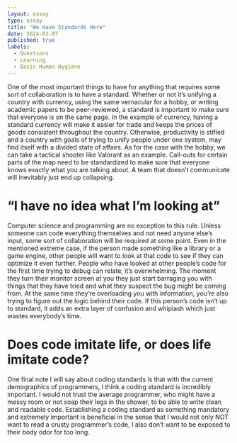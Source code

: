 ```yaml
---
layout: essay
type: essay
title: "We Have Standards Here"
date: 2024-02-07
published: true
labels:
  - Questions
  - Learning
  - Basic Human Hygiene
---
```

One of the most important things to have for anything that requires some sort of collaboration is to have a standard. Whether or not it’s unifying a country with currency, using the same vernacular for a hobby, or writing academic papers to be peer-reviewed, a standard is important to make sure that everyone is on the same page. In the example of currency, having a standard currency will make it easier for trade and keeps the prices of goods consistent throughout the country. Otherwise, productivity is stifled and a country with goals of trying to unify people under one system, may find itself with a divided state of affairs. As for the case with the hobby, we can take a tactical shooter like Valorant as an example. Call-outs for certain parts of the map need to be standardized to make sure that everyone knows exactly what you are talking about. A team that doesn’t communicate will inevitably just end up collapsing. 

# “I have no idea what I’m looking at”
Computer science and programming are no exception to this rule. Unless someone can code everything themselves and not need anyone else’s input, some sort of collaboration will be required at some point. Even in the mentioned extreme case, if the person made something like a library or a game engine, other people will want to look at that code to see if they can optimize it even further. People who have looked at other people’s code for the first time trying to debug can relate, it’s overwhelming. The moment they turn their monitor screen at you they just start barraging you with things that they have tried and what they suspect the bug might be coming from. At the same time they’re overloading you with information, you’re also trying to figure out the logic behind their code. If this person’s code isn’t up to standard, it adds an extra layer of confusion and whiplash which just wastes everybody’s time. 

# Does code imitate life, or does life imitate code?
One final note I will say about coding standards is that with the current demographics of programmers, I think a coding standard is incredibly important. I would not trust the average programmer, who might have a messy room or not soap their legs in the shower, to be able to write clean and readable code. Establishing a coding standard as something mandatory and extremely important is beneficial in the sense that I would not only NOT want to read a crusty programmer’s code, I also don’t want to be exposed to their body odor for too long.

